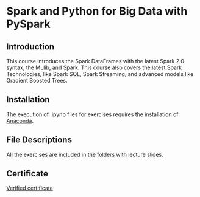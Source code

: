 # Spark and Python for Big Data with PySpark

## Introduction
This course introduces the Spark DataFrames with the latest Spark 2.0 syntax, the MLlib, and Spark. This course also covers the latest Spark Technologies, like Spark SQL, Spark Streaming, and advanced models like Gradient Boosted Trees.

## Installation
The execution of .ipynb files for exercises requires the installation of [Anaconda](https://www.anaconda.com/).

## File Descriptions
All the exercises are included in the folders with lecture slides.

## Certificate
[Verified certificate](https://www.coursera.org/account/accomplishments/verify/CNGJFDPSTRY6)
